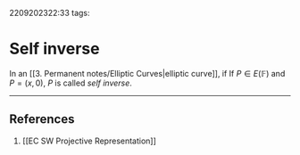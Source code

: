 2209202322:33
tags: 
# Self inverse

In an [[3. Permanent notes/Elliptic Curves|elliptic curve]], if If $P\in E(\mathbb{F})$ and $P=(x,0)$, $P$ is called _self inverse_.

---
## References
1. [[EC SW Projective Representation]]